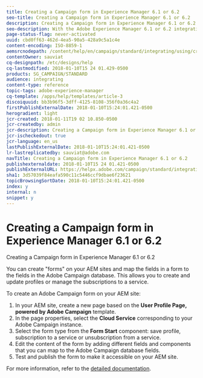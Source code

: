 ```yaml
---
title: Creating a Campaign form in Experience Manager 6.1 or 6.2
seo-title: Creating a Campaign form in Experience Manager 6.1 or 6.2
description: Creating a Campaign form in Experience Manager 6.1 or 6.2
seo-description: With the Adobe Experience Manager 6.1 or 6.2 integration, you can create forms directly in AEM to create and update profiles or manage subscriptions.
page-status-flag: never-activated
uuid: cbd0ff63-462d-4ea5-90a5-428a9c5a1c4e
content-encoding: ISO-8859-1
aemsrcnodepath: /content/help/en/campaign/standard/integrating/using/creating-a-campaign-form-in-experience-manager-6_1-or-6_2
contentOwner: sauviat
cq-designpath: /etc/designs/help
cq-lastmodified: 2018-01-10T15 24 01.429-0500
products: SG_CAMPAIGN/STANDARD
audience: integrating
content-type: reference
topic-tags: adobe-experience-manager
cq-template: /apps/help/templates/article-3
discoiquuid: bb3b96f5-3dff-4125-8108-356f0a36c4a2
firstPublishExternalDate: 2018-01-10T15:24:01.421-0500
herogradient: light
jcr-created: 2018-01-11T19 02 10.850-0500
jcr-createdby: admin
jcr-description: Creating a Campaign form in Experience Manager 6.1 or 6.2
jcr-ischeckedout: true
jcr-language: en_us
lastPublishExternalDate: 2018-01-10T15:24:01.421-0500
lr-lastreplicatedby: sauviat@adobe.com
navTitle: Creating a Campaign form in Experience Manager 6.1 or 6.2
publishexternaldate: 2018-01-10T15 24 01.421-0500
publishExternalURL: https://helpx.adobe.com/campaign/standard/integrating/using/creating-a-campaign-form-in-experience-manager-6_1-or-6_2.html
sha1: 3d57039f84eafa590c11c5446ccf9dbae6f23621
topicBrowsingSortDate: 2018-01-10T15:24:01.421-0500
index: y
internal: n
snippet: y
---
```


# Creating a Campaign form in Experience Manager 6.1 or 6.2

Creating a Campaign form in Experience Manager 6.1 or 6.2

You can create "forms" on your AEM sites and map the fields in a form to the fields in the Adobe Campaign database. This allows you to create and update profiles or manage the subscriptions to a service.

To create an Adobe Campaign form on your AEM site:

1. In your AEM site, create a new page based on the **User Profile Page, powered by Adobe Campaign** template.
1. In the page properties, select the **Cloud Service** corresponding to your Adobe Campaign instance.
1. Select the form type from the **Form Start** component: save profile, subscription to a service or unsubscription from a service.
1. Edit the content of the form by adding different fields and components that you can map to the Adobe Campaign database fields.
1. Test and publish the form to make it accessible on your AEM site.

For more information, refer to the [detailed documentation](https://docs.adobe.com/docs/en/aem/6-2/author/personalization/adobe-campaign/adobe-campaign-forms.html).
